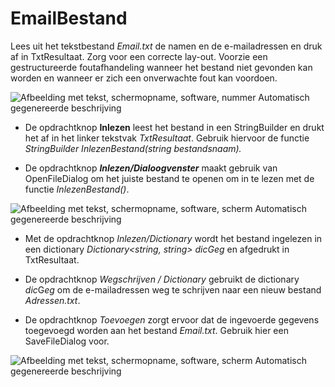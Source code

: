 # EmailBestand

Lees uit het tekstbestand *Email.txt* de namen en de e-mailadressen en
druk af in TxtResultaat. Zorg voor een correcte lay-out. Voorzie een
gestructureerde foutafhandeling wanneer het bestand niet gevonden kan
worden en wanneer er zich een onverwachte fout kan voordoen.

![Afbeelding met tekst, schermopname, software, nummer Automatisch
gegenereerde
beschrijving](./media/image1.png)

-   De opdrachtknop **Inlezen** leest het bestand in een StringBuilder
    en drukt het af in het linker tekstvak *TxtResultaat*. Gebruik
    hiervoor de functie *StringBuilder InlezenBestand(string
    bestandsnaam).*

-   De opdrachtknop ***Inlezen/Dialoogvenster*** maakt gebruik van
    OpenFileDialog om het juiste bestand te openen om in te lezen met de
    functie *InlezenBestand()*.

![Afbeelding met tekst, schermopname, software, scherm Automatisch
gegenereerde
beschrijving](./media/image2.png)

-   Met de opdrachtknop *Inlezen/Dictionary* wordt het bestand ingelezen
    in een dictionary *Dictionary\<string, string\> dicGeg* en afgedrukt
    in TxtResultaat.

-   De opdrachtknop *Wegschrijven / Dictionary* gebruikt de dictionary
    *dic*G*eg* om de e-mailadressen weg te schrijven naar een nieuw
    bestand *Adressen.txt*.

-   De opdrachtknop *Toevoegen* zorgt ervoor dat de ingevoerde gegevens
    toegevoegd worden aan het bestand *Email.txt*. Gebruik hier een
    SaveFileDialog voor.

![Afbeelding met tekst, schermopname, software, scherm Automatisch
gegenereerde
beschrijving](./media/image3.png)
